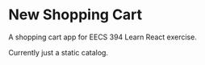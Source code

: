# New Shopping Cart

A shopping cart app for EECS 394 Learn React exercise.

Currently just a static catalog.
